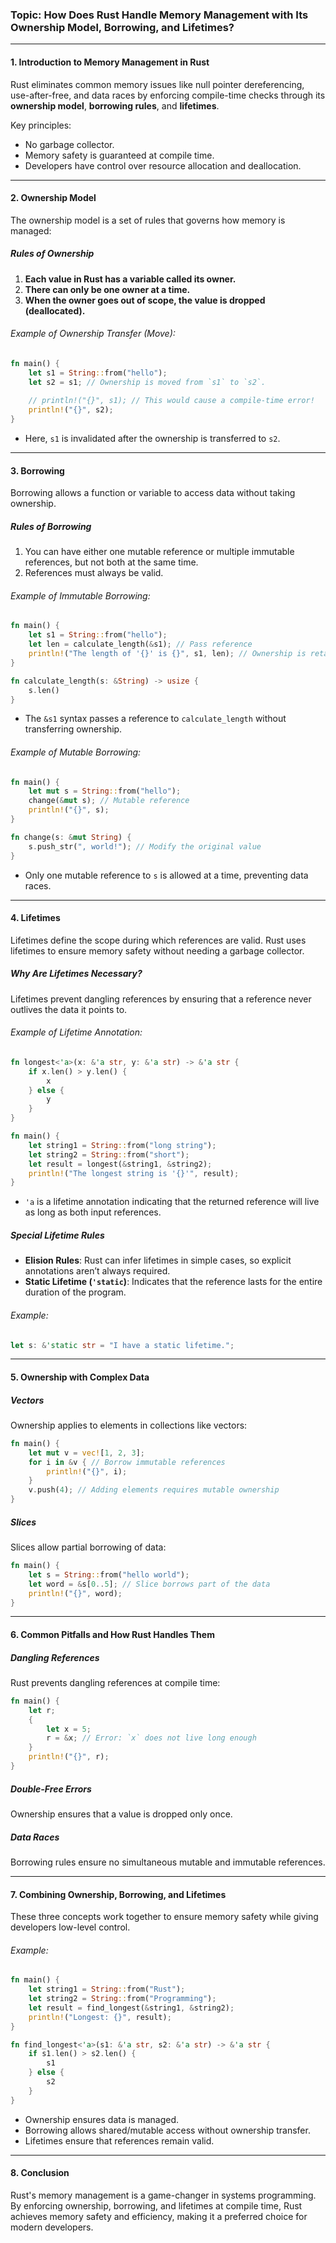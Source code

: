 ### **Topic:** How Does Rust Handle Memory Management with Its Ownership Model, Borrowing, and Lifetimes?  

---

#### **1. Introduction to Memory Management in Rust**  
Rust eliminates common memory issues like null pointer dereferencing, use-after-free, and data races by enforcing compile-time checks through its **ownership model**, **borrowing rules**, and **lifetimes**.  

Key principles:  
- No garbage collector.  
- Memory safety is guaranteed at compile time.  
- Developers have control over resource allocation and deallocation.  

---

#### **2. Ownership Model**  

The ownership model is a set of rules that governs how memory is managed:  

##### **Rules of Ownership**  
1. **Each value in Rust has a variable called its owner.**  
2. **There can only be one owner at a time.**  
3. **When the owner goes out of scope, the value is dropped (deallocated).**  

###### Example of Ownership Transfer (Move):  
```rust
fn main() {
    let s1 = String::from("hello");
    let s2 = s1; // Ownership is moved from `s1` to `s2`.
    
    // println!("{}", s1); // This would cause a compile-time error!
    println!("{}", s2);
}
```

- Here, `s1` is invalidated after the ownership is transferred to `s2`.  

---

#### **3. Borrowing**  

Borrowing allows a function or variable to access data without taking ownership.  

##### **Rules of Borrowing**  
1. You can have either one mutable reference or multiple immutable references, but not both at the same time.  
2. References must always be valid.  

###### Example of Immutable Borrowing:  
```rust
fn main() {
    let s1 = String::from("hello");
    let len = calculate_length(&s1); // Pass reference
    println!("The length of '{}' is {}", s1, len); // Ownership is retained by `s1`.
}

fn calculate_length(s: &String) -> usize {
    s.len()
}
```

- The `&s1` syntax passes a reference to `calculate_length` without transferring ownership.  

###### Example of Mutable Borrowing:  
```rust
fn main() {
    let mut s = String::from("hello");
    change(&mut s); // Mutable reference
    println!("{}", s);
}

fn change(s: &mut String) {
    s.push_str(", world!"); // Modify the original value
}
```

- Only one mutable reference to `s` is allowed at a time, preventing data races.  

---

#### **4. Lifetimes**  

Lifetimes define the scope during which references are valid. Rust uses lifetimes to ensure memory safety without needing a garbage collector.  

##### **Why Are Lifetimes Necessary?**  
Lifetimes prevent dangling references by ensuring that a reference never outlives the data it points to.  

###### Example of Lifetime Annotation:  
```rust
fn longest<'a>(x: &'a str, y: &'a str) -> &'a str {
    if x.len() > y.len() {
        x
    } else {
        y
    }
}

fn main() {
    let string1 = String::from("long string");
    let string2 = String::from("short");
    let result = longest(&string1, &string2);
    println!("The longest string is '{}'", result);
}
```

- `'a` is a lifetime annotation indicating that the returned reference will live as long as both input references.  

##### **Special Lifetime Rules**  
- **Elision Rules**: Rust can infer lifetimes in simple cases, so explicit annotations aren’t always required.  
- **Static Lifetime (`'static`)**: Indicates that the reference lasts for the entire duration of the program.  

###### Example:  
```rust
let s: &'static str = "I have a static lifetime.";
```

---

#### **5. Ownership with Complex Data**  

##### **Vectors**  
Ownership applies to elements in collections like vectors:  
```rust
fn main() {
    let mut v = vec![1, 2, 3];
    for i in &v { // Borrow immutable references
        println!("{}", i);
    }
    v.push(4); // Adding elements requires mutable ownership
}
```

##### **Slices**  
Slices allow partial borrowing of data:  
```rust
fn main() {
    let s = String::from("hello world");
    let word = &s[0..5]; // Slice borrows part of the data
    println!("{}", word);
}
```

---

#### **6. Common Pitfalls and How Rust Handles Them**  

##### **Dangling References**  
Rust prevents dangling references at compile time:  
```rust
fn main() {
    let r;
    {
        let x = 5;
        r = &x; // Error: `x` does not live long enough
    }
    println!("{}", r);
}
```

##### **Double-Free Errors**  
Ownership ensures that a value is dropped only once.  

##### **Data Races**  
Borrowing rules ensure no simultaneous mutable and immutable references.  

---

#### **7. Combining Ownership, Borrowing, and Lifetimes**  

These three concepts work together to ensure memory safety while giving developers low-level control.  
###### Example:  
```rust
fn main() {
    let string1 = String::from("Rust");
    let string2 = String::from("Programming");
    let result = find_longest(&string1, &string2);
    println!("Longest: {}", result);
}

fn find_longest<'a>(s1: &'a str, s2: &'a str) -> &'a str {
    if s1.len() > s2.len() {
        s1
    } else {
        s2
    }
}
```

- Ownership ensures data is managed.  
- Borrowing allows shared/mutable access without ownership transfer.  
- Lifetimes ensure that references remain valid.  

---

#### **8. Conclusion**  
Rust's memory management is a game-changer in systems programming. By enforcing ownership, borrowing, and lifetimes at compile time, Rust achieves memory safety and efficiency, making it a preferred choice for modern developers.